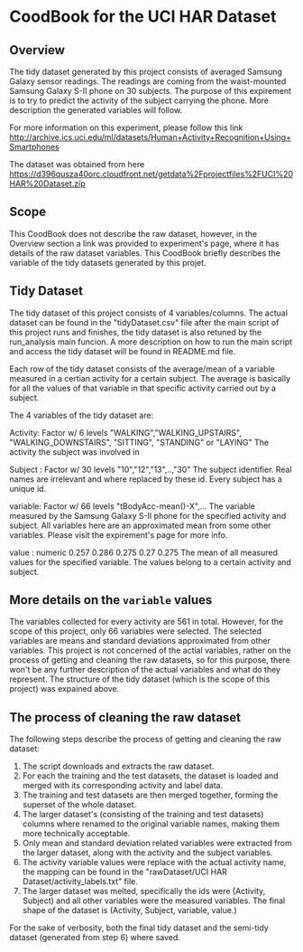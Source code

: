 # CoodBook for the UCI HAR Dataset

## Overview
The tidy dataset generated by this project consists of averaged Samsung Galaxy sensor readings. The readings are coming from the waist-mounted Samsung Galaxy S-II phone on 30 subjects. The purpose of this expirement is to try to predict the activity of the subject carrying the phone. More description the generated variables will follow.

For more information on this experiment, please follow this link http://archive.ics.uci.edu/ml/datasets/Human+Activity+Recognition+Using+Smartphones

The dataset was obtained from here https://d396qusza40orc.cloudfront.net/getdata%2Fprojectfiles%2FUCI%20HAR%20Dataset.zip

## Scope
This CoodBook does not describe the raw dataset, however, in the Overview section a link was provided to experiment's page, where it has details of the raw dataset variables. This CoodBook briefly describes the variable of the tidy datasets generated by this projet.

## Tidy Dataset
The tidy dataset of this project consists of 4 variables/columns. The actual dataset can be found in the "tidyDataset.csv" file after the main script of this project runs and finishes, the tidy dataset is also retuned by the run_analysis main funcion. A more description on how to run the main script and access the tidy dataset will be found in README.md file.

Each row of the tidy dataset consists of the average/mean of a variable measured in a certian activity for a certain subject. The average is basically for all the values of that variable in that specific activity carried out by a subject.

The 4 variables of the tidy dataset are:

Activity: Factor w/ 6 levels "WALKING","WALKING_UPSTAIRS", "WALKING_DOWNSTAIRS", "SITTING", "STANDING" or "LAYING"
The activity the subject was involved in

Subject : Factor w/ 30 levels "10","12","13",..,"30"
The subject identifier. Real names are irrelevant and where replaced by these id. Every subject has a unique id.

variable: Factor w/ 66 levels "tBodyAcc-mean()-X",...
The variable measured by the Samsung Galaxy S-II phone for the specified activity and subject. All variables here are an approximated mean from some other variables. Please visit the expirement's page for more info.

value   : numeric  0.257 0.286 0.275 0.27 0.275
The mean of all measured values for the specified variable. The values belong to a certain activity and subject.

## More details on the `variable` values
The variables collected for every activity are 561 in total. However, for the scope of this project, only 66 variables were selected. The selected variables are means and standard deviations approximated from other variables. This project is not concerned of the actial variables, rather on the process of getting and cleaning the raw datasets, so for this purpose, there won't be any further description of the actual variables and what do they represent. The structure of the tidy dataset (which is the scope of this project) was expained above.

## The process of cleaning the raw dataset
The following steps describe the process of getting and cleaning the raw dataset:

1. The script downloads and extracts the raw dataset.
2. For each the training and the test datasets, the dataset is loaded and merged with its corresponding activity and label data.
3. The training and test datasets are then merged together, forming the superset of the whole dataset.
4. The larger dataset's (consisting of the training and test datasets) columns where renamed to the original variable names, making them more technically acceptable.
5. Only mean and standard deviation related variables were extracted from the larger dataset, along with the activity and the subject variables.
6. The activity variable values were replace with the actual activity name, the mapping can be found in the "rawDataset/UCI HAR Dataset/activity_labels.txt" file.
7. The larger dataset was melted, specifically the ids were (Activity, Subject) and all other variables were the measured variables. The final shape of the dataset is (Activity, Subject, variable, value.)

For the sake of verbosity, both the final tidy dataset and the semi-tidy dataset (generated from step 6) where saved.
